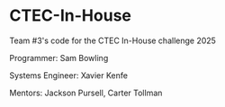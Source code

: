# CTEC-In-House
Team #3's code for the CTEC In-House challenge 2025

Programmer: Sam Bowling

Systems Engineer: Xavier Kenfe

Mentors: Jackson Pursell, Carter Tollman
